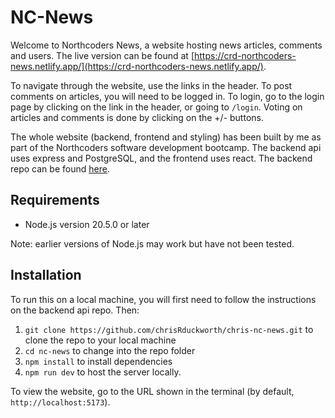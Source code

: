 # NC-News
Welcome to Northcoders News, a website hosting news articles, comments and users. The live version can be found at [https://crd-northcoders-news.netlify.app/](https://crd-northcoders-news.netlify.app/).

To navigate through the website, use the links in the header. To post comments on articles, you will need to be logged in. To login, go to the login page by clicking on the link in the header, or going to `/login`. Voting on articles and comments is done by clicking on the +/- buttons.

The whole website (backend, frontend and styling) has been built by me as part of the Northcoders software development bootcamp. The backend api uses express and PostgreSQL, and the frontend uses react. The backend repo can be found [here](https://github.com/chrisRduckworth/chris-nc-news).

## Requirements
 - Node.js version 20.5.0 or later

Note: earlier versions of Node.js may work but have not been tested.

## Installation
To run this on a local machine, you will first need to follow the instructions on the backend api repo. Then:
1. `git clone https://github.com/chrisRduckworth/chris-nc-news.git` to clone the repo to your local machine
2. `cd nc-news` to change into the repo folder
3. `npm install` to install dependencies
4. `npm run dev` to host the server locally.

To view the website, go to the URL shown in the terminal (by default, `http://localhost:5173`).